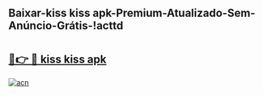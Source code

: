 
## Baixar-kiss kiss apk-Premium-Atualizado-Sem-Anúncio-Grátis-!acttd

# <h2><a href="https://andorid.site?title=kiss_kiss_apk&ref=27">🔗👉 🔴 kiss kiss apk</a></h2>

[![acn](https://github.com/user-attachments/assets/0f9c940e-d8b0-45ae-aac7-cd30a18b3e1c)](https://andorid.site?title=kiss_kiss_apk&ref=27)

